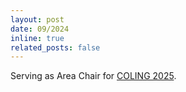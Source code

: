 ```yaml
---
layout: post
date: 09/2024
inline: true
related_posts: false
---
```


Serving as Area Chair for [COLING 2025](https://coling2025.org/committees/organization/).

